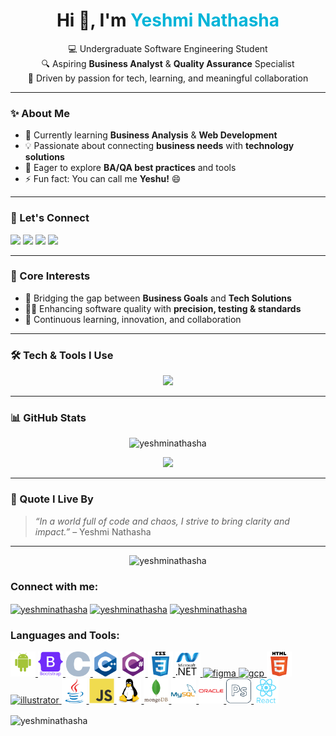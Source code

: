 <h1 align="center">Hi 👋, I'm <span style="color:#00b4d8">Yeshmi Nathasha</span></h1>

<p align="center">
💻 Undergraduate Software Engineering Student <br>
🔍 Aspiring <b>Business Analyst</b> & <b>Quality Assurance</b> Specialist <br>
🚀 Driven by passion for tech, learning, and meaningful collaboration
</p>

---

### ✨ About Me

- 🌱 Currently learning **Business Analysis** & **Web Development**
- 💡 Passionate about connecting **business needs** with **technology solutions**
- 🧪 Eager to explore **BA/QA best practices** and tools
- ⚡ Fun fact: You can call me **Yeshu!** 😄

---

### 🔗 Let's Connect

<p align="left">
  <a href="mailto:yeshminathasha@gmail.com"><img src="https://img.shields.io/badge/Gmail-D14836?style=for-the-badge&logo=gmail&logoColor=white" /></a>
  <a href="https://linkedin.com/in/yeshminathasha" target="_blank"><img src="https://img.shields.io/badge/-LinkedIn-blue?logo=linkedin&style=for-the-badge" /></a>
  <a href="https://fb.com/yeshminathasha" target="_blank"><img src="https://img.shields.io/badge/Facebook-1877F2?style=for-the-badge&logo=facebook&logoColor=white" /></a>
  <a href="https://instagram.com/yeshminathasha" target="_blank"><img src="https://img.shields.io/badge/Instagram-E4405F?style=for-the-badge&logo=instagram&logoColor=white" /></a>
</p>

---

### 🧠 Core Interests

- 📌 Bridging the gap between **Business Goals** and **Tech Solutions**
- 🕵️‍♀️ Enhancing software quality with **precision, testing & standards**
- 🔁 Continuous learning, innovation, and collaboration

---

### 🛠️ Tech & Tools I Use

<p align="center">
  <img src="https://skillicons.dev/icons?i=java,cs,cpp,c,js,react,nodejs,html,css,bootstrap,dotnet,mongodb,mysql,oracle,figma,photoshop,vscode,linux,gcp" />
</p>

---

### 📊 GitHub Stats

<p align="center">
  <img src="https://github-readme-stats.vercel.app/api?username=yeshminathasha&show_icons=true&theme=default" alt="yeshminathasha" />
</p>

<p align="center">
  <img src="https://github-readme-stats.vercel.app/api/top-langs/?username=yeshminathasha&layout=compact&theme=default" />
</p>

---

### 💬 Quote I Live By
> *“In a world full of code and chaos, I strive to bring clarity and impact.”* – Yeshmi Nathasha

---

<p align="center">
  <img src="https://komarev.com/ghpvc/?username=yeshminathasha&label=Profile%20views&color=0e75b6&style=flat" alt="yeshminathasha" />
</p>


<h3 align="left">Connect with me:</h3>
<p align="left">
<a href="https://linkedin.com/in/yeshminathasha" target="blank"><img align="center" src="https://raw.githubusercontent.com/rahuldkjain/github-profile-readme-generator/master/src/images/icons/Social/linked-in-alt.svg" alt="yeshminathasha" height="30" width="40" /></a>
<a href="https://fb.com/yeshminathasha" target="blank"><img align="center" src="https://raw.githubusercontent.com/rahuldkjain/github-profile-readme-generator/master/src/images/icons/Social/facebook.svg" alt="yeshminathasha" height="30" width="40" /></a>
<a href="https://instagram.com/yeshminathasha" target="blank"><img align="center" src="https://raw.githubusercontent.com/rahuldkjain/github-profile-readme-generator/master/src/images/icons/Social/instagram.svg" alt="yeshminathasha" height="30" width="40" /></a>
</p>

<h3 align="left">Languages and Tools:</h3>
<p align="left"> <a href="https://developer.android.com" target="_blank" rel="noreferrer"> <img src="https://raw.githubusercontent.com/devicons/devicon/master/icons/android/android-original-wordmark.svg" alt="android" width="40" height="40"/> </a> <a href="https://getbootstrap.com" target="_blank" rel="noreferrer"> <img src="https://raw.githubusercontent.com/devicons/devicon/master/icons/bootstrap/bootstrap-plain-wordmark.svg" alt="bootstrap" width="40" height="40"/> </a> <a href="https://www.cprogramming.com/" target="_blank" rel="noreferrer"> <img src="https://raw.githubusercontent.com/devicons/devicon/master/icons/c/c-original.svg" alt="c" width="40" height="40"/> </a> <a href="https://www.w3schools.com/cpp/" target="_blank" rel="noreferrer"> <img src="https://raw.githubusercontent.com/devicons/devicon/master/icons/cplusplus/cplusplus-original.svg" alt="cplusplus" width="40" height="40"/> </a> <a href="https://www.w3schools.com/cs/" target="_blank" rel="noreferrer"> <img src="https://raw.githubusercontent.com/devicons/devicon/master/icons/csharp/csharp-original.svg" alt="csharp" width="40" height="40"/> </a> <a href="https://www.w3schools.com/css/" target="_blank" rel="noreferrer"> <img src="https://raw.githubusercontent.com/devicons/devicon/master/icons/css3/css3-original-wordmark.svg" alt="css3" width="40" height="40"/> </a> <a href="https://dotnet.microsoft.com/" target="_blank" rel="noreferrer"> <img src="https://raw.githubusercontent.com/devicons/devicon/master/icons/dot-net/dot-net-original-wordmark.svg" alt="dotnet" width="40" height="40"/> </a> <a href="https://www.figma.com/" target="_blank" rel="noreferrer"> <img src="https://www.vectorlogo.zone/logos/figma/figma-icon.svg" alt="figma" width="40" height="40"/> </a> <a href="https://cloud.google.com" target="_blank" rel="noreferrer"> <img src="https://www.vectorlogo.zone/logos/google_cloud/google_cloud-icon.svg" alt="gcp" width="40" height="40"/> </a> <a href="https://www.w3.org/html/" target="_blank" rel="noreferrer"> <img src="https://raw.githubusercontent.com/devicons/devicon/master/icons/html5/html5-original-wordmark.svg" alt="html5" width="40" height="40"/> </a> <a href="https://www.adobe.com/in/products/illustrator.html" target="_blank" rel="noreferrer"> <img src="https://www.vectorlogo.zone/logos/adobe_illustrator/adobe_illustrator-icon.svg" alt="illustrator" width="40" height="40"/> </a> <a href="https://www.java.com" target="_blank" rel="noreferrer"> <img src="https://raw.githubusercontent.com/devicons/devicon/master/icons/java/java-original.svg" alt="java" width="40" height="40"/> </a> <a href="https://developer.mozilla.org/en-US/docs/Web/JavaScript" target="_blank" rel="noreferrer"> <img src="https://raw.githubusercontent.com/devicons/devicon/master/icons/javascript/javascript-original.svg" alt="javascript" width="40" height="40"/> </a> <a href="https://www.linux.org/" target="_blank" rel="noreferrer"> <img src="https://raw.githubusercontent.com/devicons/devicon/master/icons/linux/linux-original.svg" alt="linux" width="40" height="40"/> </a> <a href="https://www.mongodb.com/" target="_blank" rel="noreferrer"> <img src="https://raw.githubusercontent.com/devicons/devicon/master/icons/mongodb/mongodb-original-wordmark.svg" alt="mongodb" width="40" height="40"/> </a> <a href="https://www.mysql.com/" target="_blank" rel="noreferrer"> <img src="https://raw.githubusercontent.com/devicons/devicon/master/icons/mysql/mysql-original-wordmark.svg" alt="mysql" width="40" height="40"/> </a> <a href="https://www.oracle.com/" target="_blank" rel="noreferrer"> <img src="https://raw.githubusercontent.com/devicons/devicon/master/icons/oracle/oracle-original.svg" alt="oracle" width="40" height="40"/> </a> <a href="https://www.photoshop.com/en" target="_blank" rel="noreferrer"> <img src="https://raw.githubusercontent.com/devicons/devicon/master/icons/photoshop/photoshop-line.svg" alt="photoshop" width="40" height="40"/> </a> <a href="https://reactjs.org/" target="_blank" rel="noreferrer"> <img src="https://raw.githubusercontent.com/devicons/devicon/master/icons/react/react-original-wordmark.svg" alt="react" width="40" height="40"/> </a> </p>

<p><img align="center" src="https://github-readme-stats.vercel.app/api/top-langs?username=yeshminathasha&show_icons=true&locale=en&layout=compact" alt="yeshminathasha" /></p>

